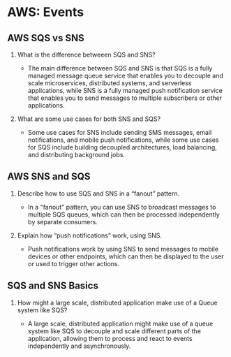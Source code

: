 # AWS: Events

## AWS SQS vs SNS

1. What is the difference betweeen SQS and SNS?

   - The main difference between SQS and SNS is that SQS is a fully managed message queue service that enables you to decouple and scale microservices, distributed systems, and serverless applications, while SNS is a fully managed push notification service that enables you to send messages to multiple subscribers or other applications.

2. What are some use cases for both SNS and SQS?

   - Some use cases for SNS include sending SMS messages, email notifications, and mobile push notifications, while some use cases for SQS include building decoupled architectures, load balancing, and distributing background jobs.

## AWS SNS and SQS

1. Describe how to use SQS and SNS in a “fanout” pattern.

   - In a "fanout" pattern, you can use SNS to broadcast messages to multiple SQS queues, which can then be processed independently by separate consumers.

2. Explain how “push notifications” work, using SNS.

   - Push notifications work by using SNS to send messages to mobile devices or other endpoints, which can then be displayed to the user or used to trigger other actions.

## SQS and SNS Basics

1. How might a large scale, distributed application make use of a Queue system like SQS?

   - A large scale, distributed application might make use of a queue system like SQS to decouple and scale different parts of the application, allowing them to process and react to events independently and asynchronously.
